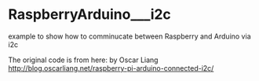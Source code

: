 RaspberryArduino___i2c
======================

example to show how to comminucate between Raspberry and Arduino via i2c

The original code is from here: by Oscar Liang
http://blog.oscarliang.net/raspberry-pi-arduino-connected-i2c/
